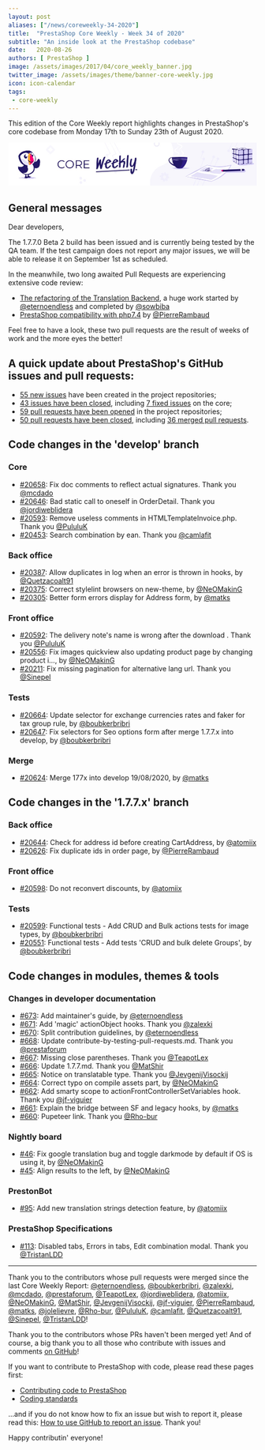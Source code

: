```yaml
---
layout: post
aliases: ["/news/coreweekly-34-2020"]
title:  "PrestaShop Core Weekly - Week 34 of 2020"
subtitle: "An inside look at the PrestaShop codebase"
date:   2020-08-26
authors: [ PrestaShop ]
image: /assets/images/2017/04/core_weekly_banner.jpg
twitter_image: /assets/images/theme/banner-core-weekly.jpg
icon: icon-calendar
tags:
 - core-weekly
---
```


This edition of the Core Weekly report highlights changes in PrestaShop's core codebase from Monday 17th to Sunday 23th of August 2020.

![Core Weekly banner](/assets/images/2018/12/banner-core-weekly.jpg)

## General messages

Dear developers,

The 1.7.7.0 Beta 2 build has been issued and is currently being tested by the QA team. If the test campaign does not report any major issues, we will be able to release it on September 1st as scheduled.

In the meanwhile, two long awaited Pull Requests are experiencing extensive code review:

- [The refactoring of the Translation Backend](https://github.com/PrestaShop/PrestaShop/pull/19487), a huge work started by [@eternoendless](https://github.com/eternoendless) and completed by [@sowbiba](https://github.com/sowbiba)
- [PrestaShop compatibility with php7.4](https://github.com/PrestaShop/PrestaShop/pull/18787) by [@PierreRambaud](https://github.com/PierreRambaud)

Feel free to have a look, these two pull requests are the result of weeks of work and the more eyes the better!


## A quick update about PrestaShop's GitHub issues and pull requests:

- [55 new issues](https://github.com/search?q=org%3APrestaShop+is%3Apublic++-repo%3Aprestashop%2Fprestashop.github.io++is%3Aissue+created%3A2020-08-17..2020-08-23) have been created in the project repositories;
- [43 issues have been closed](https://github.com/search?q=org%3APrestaShop+is%3Apublic++-repo%3Aprestashop%2Fprestashop.github.io++is%3Aissue+closed%3A2020-08-17..2020-08-23), including [7 fixed issues](https://github.com/search?q=org%3APrestaShop+is%3Apublic++-repo%3Aprestashop%2Fprestashop.github.io++is%3Aissue+label%3Afixed+closed%3A2020-08-17..2020-08-23) on the core;
- [59 pull requests have been opened](https://github.com/search?q=org%3APrestaShop+is%3Apublic++-repo%3Aprestashop%2Fprestashop.github.io++is%3Apr+created%3A2020-08-17..2020-08-23) in the project repositories;
- [50 pull requests have been closed](https://github.com/search?q=org%3APrestaShop+is%3Apublic++-repo%3Aprestashop%2Fprestashop.github.io++is%3Apr+closed%3A2020-08-17..2020-08-23), including [36 merged pull requests](https://github.com/search?q=org%3APrestaShop+is%3Apublic++-repo%3Aprestashop%2Fprestashop.github.io++is%3Apr+merged%3A2020-08-17..2020-08-23).



## Code changes in the 'develop' branch


### Core
* [#20658](https://github.com/PrestaShop/PrestaShop/pull/20658): Fix doc comments to reflect actual signatures. Thank you [@mcdado](https://github.com/mcdado)
* [#20646](https://github.com/PrestaShop/PrestaShop/pull/20646): Bad static call to oneself in OrderDetail. Thank you [@jordiweblidera](https://github.com/jordiweblidera)
* [#20593](https://github.com/PrestaShop/PrestaShop/pull/20593): Remove useless comments in HTMLTemplateInvoice.php. Thank you [@PululuK](https://github.com/PululuK)
* [#20453](https://github.com/PrestaShop/PrestaShop/pull/20453): Search combination by ean. Thank you [@camlafit](https://github.com/camlafit)


### Back office
* [#20387](https://github.com/PrestaShop/PrestaShop/pull/20387): Allow duplicates in log when an error is thrown in hooks, by [@Quetzacoalt91](https://github.com/Quetzacoalt91)
* [#20375](https://github.com/PrestaShop/PrestaShop/pull/20375): Correct stylelint browsers on new-theme, by [@NeOMakinG](https://github.com/NeOMakinG)
* [#20305](https://github.com/PrestaShop/PrestaShop/pull/20305): Better form errors display for Address form, by [@matks](https://github.com/matks)


### Front office
* [#20592](https://github.com/PrestaShop/PrestaShop/pull/20592):  The delivery note's name is wrong after the download . Thank you [@PululuK](https://github.com/PululuK)
* [#20556](https://github.com/PrestaShop/PrestaShop/pull/20556): Fix images quickview also updating product page by changing product i…, by [@NeOMakinG](https://github.com/NeOMakinG)
* [#20211](https://github.com/PrestaShop/PrestaShop/pull/20211): Fix missing pagination for alternative lang url. Thank you [@Sinepel](https://github.com/Sinepel)


### Tests
* [#20664](https://github.com/PrestaShop/PrestaShop/pull/20664): Update selector for exchange currencies rates and faker for tax group rule, by [@boubkerbribri](https://github.com/boubkerbribri)
* [#20647](https://github.com/PrestaShop/PrestaShop/pull/20647): Fix selectors for Seo options form after merge 1.7.7.x into develop, by [@boubkerbribri](https://github.com/boubkerbribri)


### Merge
* [#20624](https://github.com/PrestaShop/PrestaShop/pull/20624): Merge 177x into develop 19/08/2020, by [@matks](https://github.com/matks)


## Code changes in the '1.7.7.x' branch


### Back office
* [#20644](https://github.com/PrestaShop/PrestaShop/pull/20644): Check for address id before creating CartAddress, by [@atomiix](https://github.com/atomiix)
* [#20626](https://github.com/PrestaShop/PrestaShop/pull/20626): Fix duplicate ids in order page, by [@PierreRambaud](https://github.com/PierreRambaud)


### Front office
* [#20598](https://github.com/PrestaShop/PrestaShop/pull/20598): Do not reconvert discounts, by [@atomiix](https://github.com/atomiix)


### Tests
* [#20599](https://github.com/PrestaShop/PrestaShop/pull/20599): Functional tests -  Add CRUD and Bulk actions tests for image types, by [@boubkerbribri](https://github.com/boubkerbribri)
* [#20551](https://github.com/PrestaShop/PrestaShop/pull/20551): Functional tests - Add tests 'CRUD and bulk delete Groups', by [@boubkerbribri](https://github.com/boubkerbribri)


## Code changes in modules, themes & tools


### Changes in developer documentation
* [#673](https://github.com/PrestaShop/docs/pull/673): Add maintainer's guide, by [@eternoendless](https://github.com/eternoendless)
* [#671](https://github.com/PrestaShop/docs/pull/671): Add 'magic' actionObject hooks. Thank you [@zalexki](https://github.com/zalexki)
* [#670](https://github.com/PrestaShop/docs/pull/670): Split contribution guidelines, by [@eternoendless](https://github.com/eternoendless)
* [#668](https://github.com/PrestaShop/docs/pull/668): Update contribute-by-testing-pull-requests.md. Thank you [@prestaforum](https://github.com/prestaforum)
* [#667](https://github.com/PrestaShop/docs/pull/667): Missing close parentheses. Thank you [@TeapotLex](https://github.com/TeapotLex)
* [#666](https://github.com/PrestaShop/docs/pull/666): Update 1.7.7.md. Thank you [@MatShir](https://github.com/MatShir)
* [#665](https://github.com/PrestaShop/docs/pull/665): Notice on translatable type. Thank you [@JevgenijVisockij](https://github.com/JevgenijVisockij)
* [#664](https://github.com/PrestaShop/docs/pull/664): Correct typo on compile assets part, by [@NeOMakinG](https://github.com/NeOMakinG)
* [#662](https://github.com/PrestaShop/docs/pull/662): Add smarty scope to actionFrontControllerSetVariables hook. Thank you [@jf-viguier](https://github.com/jf-viguier)
* [#661](https://github.com/PrestaShop/docs/pull/661): Explain the bridge between SF and legacy hooks, by [@matks](https://github.com/matks)
* [#660](https://github.com/PrestaShop/docs/pull/660): Pupeteer link. Thank you [@Rho-bur](https://github.com/Rho-bur)


### Nightly board
* [#46](https://github.com/PrestaShop/nightly-board/pull/46): Fix google translation bug and toggle darkmode by default if OS is using it, by [@NeOMakinG](https://github.com/NeOMakinG)
* [#45](https://github.com/PrestaShop/nightly-board/pull/45): Align results to the left, by [@NeOMakinG](https://github.com/NeOMakinG)


### PrestonBot
* [#95](https://github.com/PrestaShop/prestonbot/pull/95): Add new translation strings detection feature, by [@atomiix](https://github.com/atomiix)


### PrestaShop Specifications
* [#113](https://github.com/PrestaShop/prestashop-specs/pull/113): Disabled tabs, Errors in tabs, Edit combination modal. Thank you [@TristanLDD](https://github.com/TristanLDD)


<hr />

Thank you to the contributors whose pull requests were merged since the last Core Weekly Report: [@eternoendless](https://github.com/eternoendless), [@boubkerbribri](https://github.com/boubkerbribri), [@zalexki](https://github.com/zalexki), [@mcdado](https://github.com/mcdado), [@prestaforum](https://github.com/prestaforum), [@TeapotLex](https://github.com/TeapotLex), [@jordiweblidera](https://github.com/jordiweblidera), [@atomiix](https://github.com/atomiix), [@NeOMakinG](https://github.com/NeOMakinG), [@MatShir](https://github.com/MatShir), [@JevgenijVisockij](https://github.com/JevgenijVisockij), [@jf-viguier](https://github.com/jf-viguier), [@PierreRambaud](https://github.com/PierreRambaud), [@matks](https://github.com/matks), [@jolelievre](https://github.com/jolelievre), [@Rho-bur](https://github.com/Rho-bur), [@PululuK](https://github.com/PululuK), [@camlafit](https://github.com/camlafit), [@Quetzacoalt91](https://github.com/Quetzacoalt91), [@Sinepel](https://github.com/Sinepel), [@TristanLDD](https://github.com/TristanLDD)!

Thank you to the contributors whose PRs haven't been merged yet! And of course, a big thank you to all those who contribute with issues and comments [on GitHub](https://github.com/PrestaShop/PrestaShop)!

If you want to contribute to PrestaShop with code, please read these pages first:

 * [Contributing code to PrestaShop](https://devdocs.prestashop.com/1.7/contribute/contribution-guidelines/)
 * [Coding standards](https://devdocs.prestashop.com/1.7/development/coding-standards/)

...and if you do not know how to fix an issue but wish to report it, please read this: [How to use GitHub to report an issue](https://devdocs.prestashop.com/1.7/contribute/contribute-reporting-issues/). Thank you!

Happy contributin' everyone!
